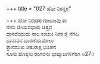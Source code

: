 +++
title = "027 ಹೋ ನಿರನ್ತರ"

+++
ಹೋ ನಿರಂತರ ಗಜಬಜವು ತಾ  
ನೇನು ಜೀಯವಧಾರು ಚಿತ್ತವ  
ಧಾನವೆಂದುದು ಸಾಲ ಕಂಚುಕಿ ನಿಕರ ಕೈ ನೆಗಹಿ   
ಭಾನುವಿನ ಭಾರಣೆಯವೋಲು  
ತ್ಥಾನಮುಖ ಚತುರಾಕ್ಷ ಭೂಪನ  
ಸೂನು ಹೊಕ್ಕನು ರಂಗವನು ಭೀಷ್ಮಾದಿಗಳಿಗೆರಗಿ    ॥27॥